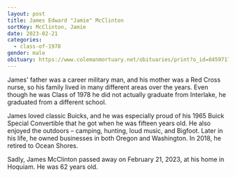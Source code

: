 ```yaml
---
layout: post
title: James Edward "Jamie" McClinton
sortKey: McClinton, Jamie
date: 2023-02-21
categories:
  - class-of-1978
gender: male
obituary: https://www.colemanmortuary.net/obituaries/print?o_id=8459717
---
```

James' father was a career military man, and his mother was a Red Cross nurse, so his family lived in many different areas over the years. Even though he was Class of 1978 he did not actually graduate from Interlake, he graduated from a different school.

James loved classic Buicks, and he was especially proud of his 1965 Buick Special Convertible that he got when he was fifteen years old. He also enjoyed the outdoors – camping, hunting, loud music, and Bigfoot. Later in his life, he owned businesses in both Oregon and Washington. In 2018, he retired to Ocean Shores.

Sadly, James McClinton passed away on February 21, 2023, at his home in Hoquiam. He was 62 years old.